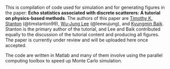 This is compilation of code used for simulation and for generating figures in the paper:
**Echo statistics associated with discrete scatterers: A tutorial on physics-based methods**. The authors of this paper are [Timothy K. Stanton](mailto:tstanton@whoi.edu) (@timstanton99), [Wu-Jung Lee](mailto:wjlee@apl.washington.edu) (@leewujung), and [Kyungmin Baik](mailto:kbaik@kriss.re.kr). Stanton is the primary author of the tutorial, and Lee and Baik contributed equally to the discussion of the tutorial content and producing all figures. The paper is currently under review and will be uploaded here once accepted.

The code are written in Matlab and many of them involve using the parallel computing toolbox to speed up Monte Carlo simulation.
